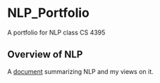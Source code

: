 # NLP_Portfolio
A portfolio for NLP class CS 4395

## Overview of NLP

A [document](Overview_of_NLP.pdf) summarizing NLP and my views on it.
